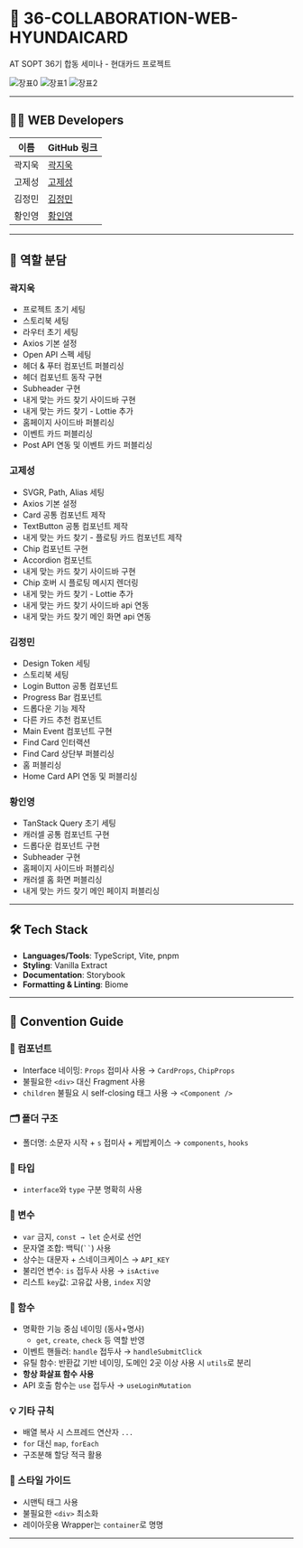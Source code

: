 # 🚀 36-COLLABORATION-WEB-HYUNDAICARD

AT SOPT 36기 합동 세미나 - 현대카드 프로젝트

![장표0](https://github.com/user-attachments/assets/24d7d240-8b36-4b16-bc22-606e00695c9d)
![장표1](https://github.com/user-attachments/assets/b6f5c80e-077e-42b0-b406-811dfc1a36eb)
![장표2](https://github.com/user-attachments/assets/ebbb1267-0418-4bbb-a234-34cabad6cafd)


---
## 👨‍💻 WEB Developers

| 이름     | GitHub 링크     |
|----------|-----------------|
| 곽지욱   | [곽지욱](https://github.com/gwagjiug) |
| 고제성   | [고제성](https://github.com/kojesung) |
| 김정민   | [김정민](https://github.com/jjangminii) |
| 황인영   | [황인영](https://github.com/hwiy01) |

---

## 🔧 역할 분담

### 곽지욱
- 프로젝트 초기 세팅
- 스토리북 세팅
- 라우터 초기 세팅
- Axios 기본 설정
- Open API 스펙 세팅
- 헤더 & 푸터 컴포넌트 퍼블리싱
- 헤더 컴포넌트 동작 구현
- Subheader 구현
- 내게 맞는 카드 찾기 사이드바 구현
- 내게 맞는 카드 찾기 - Lottie 추가
- 홈페이지 사이드바 퍼블리싱
- 이벤트 카드 퍼블리싱
- Post API 연동 및 이벤트 카드 퍼블리싱

### 고제성
- SVGR, Path, Alias 세팅
- Axios 기본 설정
- Card 공통 컴포넌트 제작
- TextButton 공통 컴포넌트 제작
- 내게 맞는 카드 찾기 - 플로팅 카드 컴포넌트 제작
- Chip 컴포넌트 구현
- Accordion 컴포넌트
- 내게 맞는 카드 찾기 사이드바 구현
- Chip 호버 시 플로팅 메시지 렌더링
- 내게 맞는 카드 찾기 - Lottie 추가
- 내게 맞는 카드 찾기 사이드바 api 연동
- 내게 맞는 카드 찾기 메인 화면 api 연동

### 김정민
- Design Token 세팅
- 스토리북 세팅
- Login Button 공통 컴포넌트
- Progress Bar 컴포넌트
- 드롭다운 기능 제작
- 다른 카드 추천 컴포넌트
- Main Event 컴포넌트 구현
- Find Card 인터랙션
- Find Card 상단부 퍼블리싱
- 홈 퍼블리싱
- Home Card API 연동 및 퍼블리싱

### 황인영
- TanStack Query 초기 세팅
- 캐러셀 공통 컴포넌트 구현
- 드롭다운 컴포넌트 구현
- Subheader 구현
- 홈페이지 사이드바 퍼블리싱
- 캐러셀 홈 화면 퍼블리싱
- 내게 맞는 카드 찾기 메인 페이지 퍼블리싱

---

## 🛠️ Tech Stack

- **Languages/Tools**: TypeScript, Vite, pnpm  
- **Styling**: Vanilla Extract  
- **Documentation**: Storybook  
- **Formatting & Linting**: Biome  

---

## 🧭 Convention Guide

### 📁 컴포넌트
- Interface 네이밍: `Props` 접미사 사용 → `CardProps`, `ChipProps`
- 불필요한 `<div>` 대신 Fragment 사용
- `children` 불필요 시 self-closing 태그 사용 → `<Component />`

### 🗂 폴더 구조
- 폴더명: 소문자 시작 + `s` 접미사 + 케밥케이스 → `components`, `hooks`

### 🔡 타입
- `interface`와 `type` 구분 명확히 사용

### 🧮 변수
- `var` 금지, `const → let` 순서로 선언
- 문자열 조합: 백틱(``` `` ```) 사용
- 상수는 대문자 + 스네이크케이스 → `API_KEY`
- 불리언 변수: `is` 접두사 사용 → `isActive`
- 리스트 `key`값: 고유값 사용, `index` 지양

### 🧠 함수
- 명확한 기능 중심 네이밍 (동사+명사)
  - `get`, `create`, `check` 등 역할 반영
- 이벤트 핸들러: `handle` 접두사 → `handleSubmitClick`
- 유틸 함수: 반환값 기반 네이밍, 도메인 2곳 이상 사용 시 `utils`로 분리
- **항상 화살표 함수 사용**
- API 호출 함수는 `use` 접두사 → `useLoginMutation`

### 💡 기타 규칙
- 배열 복사 시 스프레드 연산자 `...`
- `for` 대신 `map`, `forEach`
- 구조분해 할당 적극 활용

### 🎨 스타일 가이드
- 시맨틱 태그 사용
- 불필요한 `<div>` 최소화
- 레이아웃용 Wrapper는 `container`로 명명

---

